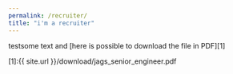 ```yaml
---
permalink: /recruiter/
title: "i'm a recruiter"
---
```



testsome text and [here is possible to download the file in PDF][1]

[1]:{{ site.url }}/download/jags_senior_engineer.pdf